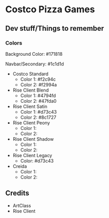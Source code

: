 # Costco Pizza Games

## Dev stuff/Things to remember

### Colors
Background Color: #171818

Navbar/Secondary: #1c1d1d

- Costco Standard
   - Color 1: #f2c94c
   - Color 2: #f2994a
- Rise Client Blend
   - Color 1: #4794fd
   - Color 2: #47fda0
- Rise Client Satin
   - Color 1: #d73c43
   - Color 2: #8c1727
- Rise Client Peony
   - Color 1: 
   - Color 2: 
- Rise Client Shadow
   - Color 1: 
   - Color 2: 
- Rise Client Legacy
   - Color: #d73c43
- Creida
   - Color 1: 
   - Color 2: 

## Credits
- ArtClass
- Rise Client